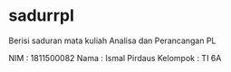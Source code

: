 # sadurrpl
Berisi saduran mata kuliah Analisa dan Perancangan PL

NIM : 1811500082
Nama : Ismal Pirdaus
Kelompok : TI 6A
